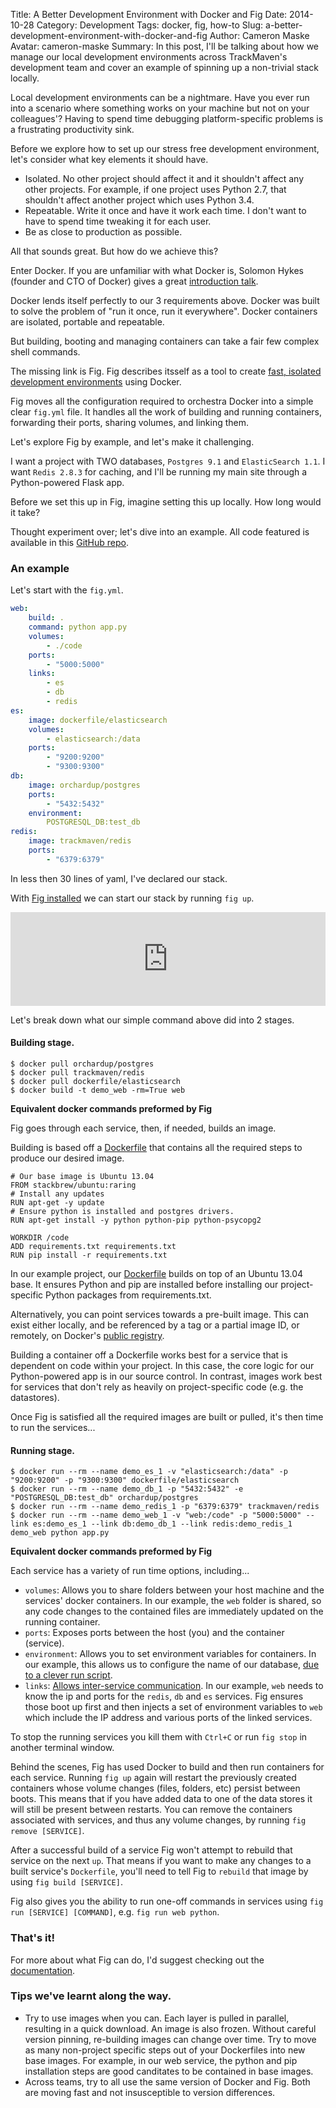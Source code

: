 Title: A Better Development Environment with Docker and Fig
Date: 2014-10-28
Category: Development
Tags: docker, fig, how-to
Slug: a-better-development-environment-with-docker-and-fig
Author: Cameron Maske
Avatar: cameron-maske
Summary: In this post, I'll be talking about how we manage our local development environments across TrackMaven's development team and cover an example of spinning up a non-trivial stack locally.

Local development environments can be a nightmare.
Have you ever run into a scenario where something works on your machine but not on your colleagues'?
Having to spend time debugging platform-specific problems is a frustrating productivity sink.

Before we explore how to set up our stress free development environment, let's consider what key elements it should have.

* Isolated. No other project should affect it and it shouldn't affect any other projects. For example, if one project uses Python 2.7, that shouldn't affect another project which uses Python 3.4.
* Repeatable. Write it once and have it work each time. I don't want to have to spend time tweaking it for each user.
* Be as close to production as possible.

All that sounds great. But how do we achieve this?

Enter Docker. If you are unfamiliar with what Docker is, Solomon Hykes (founder and CTO of Docker) gives a great [introduction talk](http://youtu.be/Q5POuMHxW-0?t=2m18s).

Docker lends itself perfectly to our 3 requirements above. Docker was built to solve the problem of "run it once, run it everywhere". Docker containers are isolated, portable and repeatable.

But building, booting and managing containers can take a fair few complex shell commands.

The missing link is Fig. Fig describes itsself as a tool to create [fast, isolated development environments](http://orchardup.github.io/fig/) using Docker.

Fig moves all the configuration required to orchestra Docker into a simple clear `fig.yml` file. It handles all the work of building and running containers, forwarding their ports, sharing volumes, and linking them.

Let's explore Fig by example, and let's make it challenging.

I want a project with TWO databases, `Postgres 9.1` and `ElasticSearch 1.1`. I want `Redis 2.8.3` for caching, and I'll be running my main site through a Python-powered Flask app.

Before we set this up in Fig, imagine setting this up locally. How long would it take?

Thought experiment over; let's dive into an example. All code featured is available in this [GitHub repo](https://github.com/TrackMaven/using-fig).

### An example
Let's start with the `fig.yml`.

```yml
web:
    build: .
    command: python app.py
    volumes:
        - ./code
    ports:
        - "5000:5000"
    links:
        - es
        - db
        - redis
es:
    image: dockerfile/elasticsearch
    volumes:
        - elasticsearch:/data
    ports:
        - "9200:9200"
        - "9300:9300"
db:
    image: orchardup/postgres
    ports:
        - "5432:5432"
    environment:
        POSTGRESQL_DB:test_db
redis:
    image: trackmaven/redis
    ports:
        - "6379:6379"
```
In less then 30 lines of yaml, I've declared our stack.

With [Fig installed](http://orchardup.github.io/fig/install.html) we can start our stack by running `fig up`.

<iframe src="https://gfycat.com/ifr/SlightZestyGlassfrog" frameborder="0" scrolling="no" width="100%" ></iframe>

Let's break down what our simple command above did into 2 stages.

#### Building stage.

```
$ docker pull orchardup/postgres
$ docker pull trackmaven/redis
$ docker pull dockerfile/elasticsearch
$ docker build -t demo_web -rm=True web
```
**Equivalent docker commands preformed by Fig**

Fig goes through each service, then, if needed, builds an image.

Building is based off a [Dockerfile](http://docs.docker.com/reference/builder/) that contains all the required steps to produce our desired image.

```
# Our base image is Ubuntu 13.04
FROM stackbrew/ubuntu:raring
# Install any updates
RUN apt-get -y update
# Ensure python is installed and postgres drivers.
RUN apt-get install -y python python-pip python-psycopg2

WORKDIR /code
ADD requirements.txt requirements.txt
RUN pip install -r requirements.txt
```

In our example project, our [Dockerfile](https://github.com/TrackMaven/using-fig/blob/master/web/Dockerfile) builds on top of an Ubuntu 13.04 base. It ensures Python and pip are installed before installing our project-specific Python packages from requirements.txt.

Alternatively, you can point services towards a pre-built image.
This can exist either locally, and be referenced by a tag or a partial image ID, or remotely, on Docker's [public registry](https://registry.hub.docker.com/).

Building a container off a Dockerfile works best for a  service that is dependent on code within your project. In this case, the core logic for our Python-powered app is in our source control. In contrast, images work best for services that don't rely as heavily on project-specific code (e.g. the datastores).

Once Fig is satisfied all the required images are built or pulled, it's then time to run the services...

#### Running stage.
```
$ docker run --rm --name demo_es_1 -v "elasticsearch:/data" -p "9200:9200" -p "9300:9300" dockerfile/elasticsearch
$ docker run --rm --name demo_db_1 -p "5432:5432" -e "POSTGRESQL_DB:test_db" orchardup/postgres
$ docker run --rm --name demo_redis_1 -p "6379:6379" trackmaven/redis
$ docker run --rm --name demo_web_1 -v "web:/code" -p "5000:5000" --link es:demo_es_1 --link db:demo_db_1 --link redis:demo_redis_1 demo_web python app.py
```
**Equivalent docker commands preformed by Fig**

Each service has a variety of run time options, including...

* `volumes`: Allows you to share folders between your host machine and the services' docker containers. In our example, the `web` folder is shared, so any code changes to the contained files are immediately updated on the running container.
* `ports`: Exposes ports between the host (you) and the container (service).
* `environment`: Allows you to set environment variables for containers. In our example, this allows us to configure the name of our database, [due to a clever run script](https://github.com/orchardup/docker-postgresql/blob/master/run).
* `links`: [Allows inter-service communication](http://orchardup.github.io/fig/env.html). In our example, `web` needs to know the ip and ports for the `redis`, `db` and `es` services. Fig ensures those boot up first and then injects a set of environment variables to `web` which include the IP address and various ports of the linked services.

To stop the running services you kill them with `Ctrl+C` or run `fig stop` in another terminal window.

Behind the scenes, Fig has used Docker to build and then run containers for each service. Running `fig up` again will restart the previously created containers whose volume changes (files, folders, etc) persist between boots. This means that if you have added data to one of the data stores it will still be present between restarts. You can remove the containers associated with services, and thus any volume changes, by running `fig remove [SERVICE]`.

After a successful build of a service Fig won't attempt to rebuild that service on the next `up`. That means if you want to make any changes to a built service's `Dockerfile`, you'll need to tell Fig to `rebuild` that image by using `fig build [SERVICE]`.

Fig also gives you the ability to run one-off commands in services using `fig run [SERVICE] [COMMAND]`, e.g. `fig run web python`.

### That's it!

For more about what Fig can do, I'd suggest checking out the
[documentation](http://orchardup.github.io/fig/index.html).

### Tips we've learnt along the way.

* Try to use images when you can. Each layer is pulled in parallel, resulting in a quick download. An image is also frozen. Without careful version pinning, re-building images can change over time. Try to move as many non-project specific steps out of your Dockerfiles into new base images. For example, in our web service, the python and pip installation steps are good canditates to be contained in base images.
* Across teams, try to all use the same version of Docker and Fig. Both are moving fast and not insusceptible to version differences.
